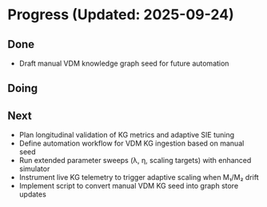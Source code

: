 # Progress (Updated: 2025-09-24)

## Done

- Draft manual VDM knowledge graph seed for future automation

## Doing



## Next

- Plan longitudinal validation of KG metrics and adaptive SIE tuning
- Define automation workflow for VDM KG ingestion based on manual seed
- Run extended parameter sweeps (λ, η, scaling targets) with enhanced simulator
- Instrument live KG telemetry to trigger adaptive scaling when M₁/M₂ drift
- Implement script to convert manual VDM KG seed into graph store updates
